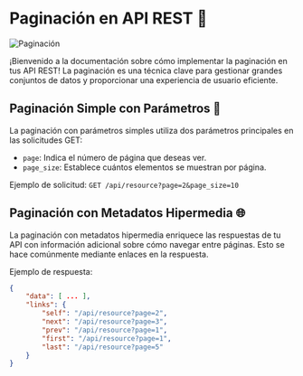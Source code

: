 # Paginación en API REST 📖

![Paginación](pagination.png)

¡Bienvenido a la documentación sobre cómo implementar la paginación en tus API REST! La paginación es una técnica clave para gestionar grandes conjuntos de datos y proporcionar una experiencia de usuario eficiente.

## Paginación Simple con Parámetros 📑

La paginación con parámetros simples utiliza dos parámetros principales en las solicitudes GET:
- `page`: Indica el número de página que deseas ver.
- `page_size`: Establece cuántos elementos se muestran por página.

Ejemplo de solicitud: `GET /api/resource?page=2&page_size=10`

## Paginación con Metadatos Hipermedia 🌐

La paginación con metadatos hipermedia enriquece las respuestas de tu API con información adicional sobre cómo navegar entre páginas. Esto se hace comúnmente mediante enlaces en la respuesta.

Ejemplo de respuesta:
```json
{
    "data": [ ... ],
    "links": {
        "self": "/api/resource?page=2",
        "next": "/api/resource?page=3",
        "prev": "/api/resource?page=1",
        "first": "/api/resource?page=1",
        "last": "/api/resource?page=5"
    }
}

